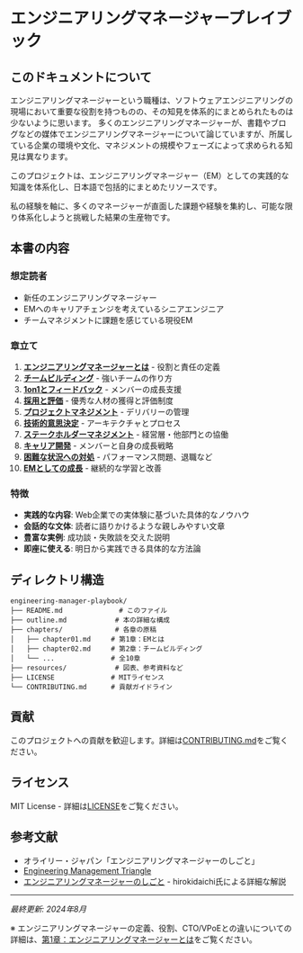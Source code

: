 # エンジニアリングマネージャープレイブック

## このドキュメントについて

エンジニアリングマネージャーという職種は、ソフトウェアエンジニアリングの現場において重要な役割を持つものの、その知見を体系的にまとめられたものは少ないように思います。
多くのエンジニアリングマネージャーが、書籍やブログなどの媒体でエンジニアリングマネージャーについて論じていますが、所属している企業の環境や文化、マネジメントの規模やフェーズによって求められる知見は異なります。

このプロジェクトは、エンジニアリングマネージャー（EM）としての実践的な知識を体系化し、日本語で包括的にまとめたリソースです。

私の経験を軸に、多くのマネージャーが直面した課題や経験を集約し、可能な限り体系化しようと挑戦した結果の生産物です。


## 本書の内容

### 想定読者

- 新任のエンジニアリングマネージャー
- EMへのキャリアチェンジを考えているシニアエンジニア  
- チームマネジメントに課題を感じている現役EM

### 章立て

1. **[エンジニアリングマネージャーとは](chapters/chapter01.md)** - 役割と責任の定義
2. **[チームビルディング](chapters/chapter02.md)** - 強いチームの作り方
3. **[1on1とフィードバック](chapters/chapter03.md)** - メンバーの成長支援
4. **[採用と評価](chapters/chapter04.md)** - 優秀な人材の獲得と評価制度
5. **[プロジェクトマネジメント](chapters/chapter05.md)** - デリバリーの管理
6. **[技術的意思決定](chapters/chapter06.md)** - アーキテクチャとプロセス
7. **[ステークホルダーマネジメント](chapters/chapter07.md)** - 経営層・他部門との協働
8. **[キャリア開発](chapters/chapter08.md)** - メンバーと自身の成長戦略
9. **[困難な状況への対処](chapters/chapter09.md)** - パフォーマンス問題、退職など
10. **[EMとしての成長](chapters/chapter10.md)** - 継続的な学習と改善

### 特徴

- **実践的な内容**: Web企業での実体験に基づいた具体的なノウハウ
- **会話的な文体**: 読者に語りかけるような親しみやすい文章
- **豊富な実例**: 成功談・失敗談を交えた説明
- **即座に使える**: 明日から実践できる具体的な方法論

## ディレクトリ構造

```
engineering-manager-playbook/
├── README.md              # このファイル
├── outline.md            # 本の詳細な構成
├── chapters/             # 各章の原稿
│   ├── chapter01.md     # 第1章：EMとは
│   ├── chapter02.md     # 第2章：チームビルディング
│   └── ...              # 全10章
├── resources/            # 図表、参考資料など
├── LICENSE              # MITライセンス
└── CONTRIBUTING.md      # 貢献ガイドライン
```

## 貢献

このプロジェクトへの貢献を歓迎します。詳細は[CONTRIBUTING.md](CONTRIBUTING.md)をご覧ください。

## ライセンス

MIT License - 詳細は[LICENSE](LICENSE)をご覧ください。

## 参考文献

- オライリー・ジャパン「エンジニアリングマネージャーのしごと」
- [Engineering Management Triangle](https://github.com/engineering-manager-meetup/engineering-management-triangle)
- [エンジニアリングマネージャーのしごと](https://qiita.com/hirokidaichi/items/95678bb1cef32629c317) - hirokidaichi氏による詳細な解説

---

*最終更新: 2024年8月*

※ エンジニアリングマネージャーの定義、役割、CTO/VPoEとの違いについての詳細は、[第1章：エンジニアリングマネージャーとは](chapters/chapter01.md)をご覧ください。
